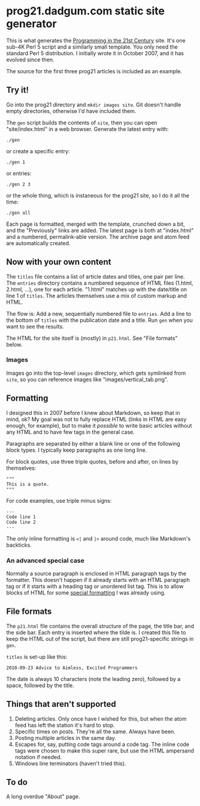 # prog21.dadgum.com static site generator

This is what generates the [Programming in the 21st Century](http://prog21.dadgum.com) site. It's one sub-4K Perl 5 script and a similarly small template. You only need the standard Perl 5 distribution. I initially wrote it in October 2007, and it has evolved since then.

The source for the first three prog21 articles is included as an example.

## Try it!
Go into the prog21 directory and `mkdir images site`. Git doesn't handle empty directories, otherwise I'd have included them.

The `gen` script builds the contents of `site`, then you can open "site/index.html" in a web browser. Generate the latest entry with:

```
./gen
```

or create a specific entry:
```
./gen 1
```

or entries:
```
./gen 2 3
```

or the whole thing, which is instaneous for the prog21 site, so I do it all the time:
```
./gen all
```

Each page is formatted, merged with the template, crunched down a bit, and the "Previously" links are added. The latest page is both at "index.html" and a numbered, permalink-able version. The archive page and atom feed are automatically created.

## Now with your own content

The `titles` file contains a list of article dates and titles, one pair per line. The `entries` directory contains a numbered sequence of HTML files (1.html, 2.html, ...), one for each article. "1.html" matches up with the date/title on line 1 of `titles`. The articles themselves use a mix of custom markup and HTML.

The flow is: Add a new, sequentially numbered file to `entries`. Add a line to the bottom of `titles` with the publication date and a title. Run `gen` when you want to see the results.

The HTML for the site itself is (mostly) in `p21.html`. See "File formats" below.

### Images

Images go into the top-level `images` directory, which gets symlinked from `site`, so you can reference images like "images/vertical_tab.png". 

## Formatting

I designed this in 2007 before I knew about Markdown, so keep that in mind, ok? My goal was not to fully replace HTML (links in HTML are easy enough, for example), but to make it *possible* to write basic articles without any HTML and to have few tags in the general case.

Paragraphs are separated by either a blank line or one of the following block types. I typically keep paragraphs as one long line.

For block quotes, use three triple quotes, before and after, on lines by themselves:
```
""" 
This is a quote.
"""
```
For code examples, use triple minus signs:
```
---
Code line 1
Code line 2
---
```
The only inline formatting is `<|` and `|>` around code, much like Markdown's backticks.

### An advanced special case

Normally a source paragraph is enclosed in HTML paragraph tags by the formatter. This doesn't happen if it already starts with an HTML paragraph tag or if it starts with a heading tag or unordered list tag. This is to allow blocks of HTML for some [special formatting](http://prog21.dadgum.com/88.html) I was already using.

## File formats

The `p21.html` file contains the overall structure of the page, the title bar, and the side bar. Each entry is inserted where the tilde is. I created this file to keep the HTML out of the script, but there are still prog21-specific strings in `gen`.

`titles` is set-up like this:
```
2010-09-23 Advice to Aimless, Excited Programmers
```
The date is always 10 characters (note the leading zero), followed by a space, followed by the title.

## Things that aren't supported

1. Deleting articles. Only once have I wished for this, but when the atom feed has left the station it's hard to stop.
2. Specific times on posts. They're all the same. Always have been.
3. Posting multiple articles in the same day.
4. Escapes for, say, putting code tags around a code tag. The inline code tags were chosen to make this super rare, but use the HTML ampersand notation if needed.
5. Windows line terminators (haven't tried this).

## To do

A long overdue "About" page.
